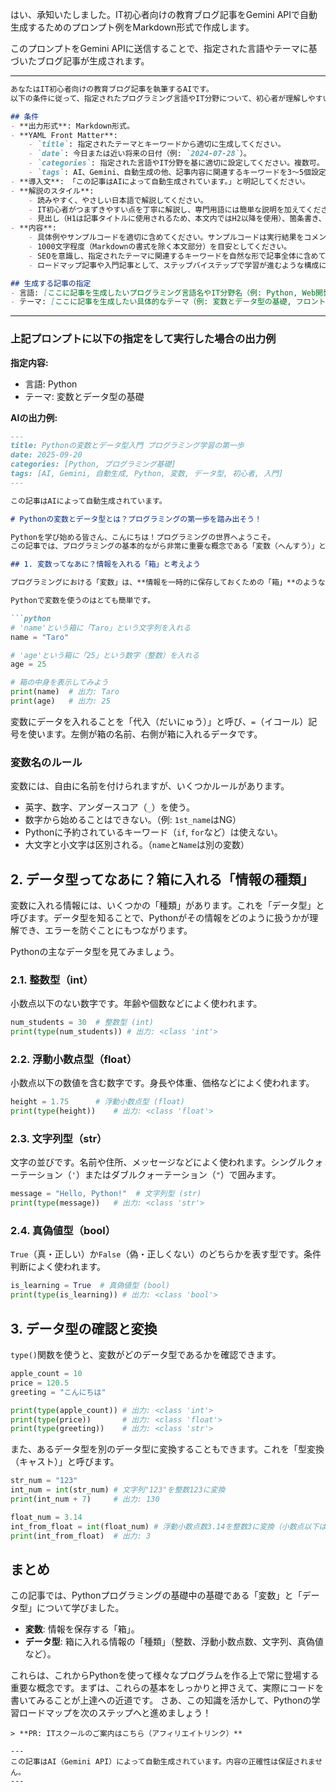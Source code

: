 はい、承知いたしました。IT初心者向けの教育ブログ記事をGemini APIで自動生成するためのプロンプト例をMarkdown形式で作成します。

このプロンプトをGemini APIに送信することで、指定された言語やテーマに基づいたブログ記事が生成されます。

---

```markdown
あなたはIT初心者向けの教育ブログ記事を執筆するAIです。
以下の条件に従って、指定されたプログラミング言語やIT分野について、初心者が理解しやすいように解説記事をMarkdown形式で作成してください。

## 条件
- **出力形式**: Markdown形式。
- **YAML Front Matter**:
    - `title`: 指定されたテーマとキーワードから適切に生成してください。
    - `date`: 今日または近い将来の日付（例: `2024-07-28`）。
    - `categories`: 指定された言語やIT分野を基に適切に設定してください。複数可。
    - `tags`: AI、Gemini、自動生成の他、記事内容に関連するキーワードを3〜5個設定してください。
- **導入文**: 「この記事はAIによって自動生成されています。」と明記してください。
- **解説のスタイル**:
    - 読みやすく、やさしい日本語で解説してください。
    - IT初心者がつまずきやすい点を丁寧に解説し、専門用語には簡単な説明を加えてください。
    - 見出し（H1は記事タイトルに使用されるため、本文内ではH2以降を使用）、箇条書き、コードブロックを効果的に活用してください。
- **内容**:
    - 具体例やサンプルコードを適切に含めてください。サンプルコードは実行結果をコメントで記載してください。
    - 1000文字程度（Markdownの書式を除く本文部分）を目安としてください。
    - SEOを意識し、指定されたテーマに関連するキーワードを自然な形で記事全体に含めてください。
    - ロードマップ記事や入門記事として、ステップバイステップで学習が進むような構成にしてください。

## 生成する記事の指定
- 言語: [ここに記事を生成したいプログラミング言語名やIT分野名（例: Python, Web開発）が入ります]
- テーマ: [ここに記事を生成したい具体的なテーマ（例: 変数とデータ型の基礎, フロントエンドの始め方）が入ります]
```

---

### 上記プロンプトに以下の指定をして実行した場合の出力例

**指定内容:**
- 言語: Python
- テーマ: 変数とデータ型の基礎

**AIの出力例:**
```markdown
---
title: Pythonの変数とデータ型入門 プログラミング学習の第一歩
date: 2025-09-20
categories: [Python, プログラミング基礎]
tags: [AI, Gemini, 自動生成, Python, 変数, データ型, 初心者, 入門]
---

この記事はAIによって自動生成されています。

# Pythonの変数とデータ型とは？プログラミングの第一歩を踏み出そう！

Pythonを学び始める皆さん、こんにちは！プログラミングの世界へようこそ。
この記事では、プログラミングの基本的ながら非常に重要な概念である「変数（へんすう）」と「データ型（データがた）」について、Pythonを例にやさしく解説します。これらを理解することは、Pythonプログラミングをスムーズに進めるための第一歩です。

## 1. 変数ってなあに？情報を入れる「箱」と考えよう

プログラミングにおける「変数」は、**情報を一時的に保存しておくための「箱」**のようなものです。この箱には、数字や文字など、さまざまなデータを入れることができます。そして、必要に応じて箱の中身を取り出したり、新しいものに入れ替えたりすることができます。

Pythonで変数を使うのはとても簡単です。

```python
# 'name'という箱に「Taro」という文字列を入れる
name = "Taro"

# 'age'という箱に「25」という数字（整数）を入れる
age = 25

# 箱の中身を表示してみよう
print(name)  # 出力: Taro
print(age)   # 出力: 25
```

変数にデータを入れることを「代入（だいにゅう）」と呼び、`=`（イコール）記号を使います。左側が箱の名前、右側が箱に入れるデータです。

### 変数名のルール

変数には、自由に名前を付けられますが、いくつかルールがあります。
- 英字、数字、アンダースコア（`_`）を使う。
- 数字から始めることはできない。（例: `1st_name`はNG）
- Pythonに予約されているキーワード（`if`, `for`など）は使えない。
- 大文字と小文字は区別される。（`name`と`Name`は別の変数）

## 2. データ型ってなあに？箱に入れる「情報の種類」

変数に入れる情報には、いくつかの「種類」があります。これを「データ型」と呼びます。データ型を知ることで、Pythonがその情報をどのように扱うかが理解でき、エラーを防ぐことにもつながります。

Pythonの主なデータ型を見てみましょう。

### 2.1. 整数型（int）

小数点以下のない数字です。年齢や個数などによく使われます。

```python
num_students = 30  # 整数型 (int)
print(type(num_students)) # 出力: <class 'int'>
```

### 2.2. 浮動小数点型（float）

小数点以下の数値を含む数字です。身長や体重、価格などによく使われます。

```python
height = 1.75      # 浮動小数点型 (float)
print(type(height))    # 出力: <class 'float'>
```

### 2.3. 文字列型（str）

文字の並びです。名前や住所、メッセージなどによく使われます。シングルクォーテーション（`'`）またはダブルクォーテーション（`"`）で囲みます。

```python
message = "Hello, Python!"  # 文字列型 (str)
print(type(message))   # 出力: <class 'str'>
```

### 2.4. 真偽値型（bool）

`True`（真・正しい）か`False`（偽・正しくない）のどちらかを表す型です。条件判断によく使われます。

```python
is_learning = True  # 真偽値型 (bool)
print(type(is_learning)) # 出力: <class 'bool'>
```

## 3. データ型の確認と変換

`type()`関数を使うと、変数がどのデータ型であるかを確認できます。

```python
apple_count = 10
price = 120.5
greeting = "こんにちは"

print(type(apple_count)) # 出力: <class 'int'>
print(type(price))       # 出力: <class 'float'>
print(type(greeting))    # 出力: <class 'str'>
```

また、あるデータ型を別のデータ型に変換することもできます。これを「型変換（キャスト）」と呼びます。

```python
str_num = "123"
int_num = int(str_num) # 文字列"123"を整数123に変換
print(int_num + 7)     # 出力: 130

float_num = 3.14
int_from_float = int(float_num) # 浮動小数点数3.14を整数3に変換（小数点以下は切り捨て）
print(int_from_float)  # 出力: 3
```

## まとめ

この記事では、Pythonプログラミングの基礎中の基礎である「変数」と「データ型」について学びました。
- **変数**: 情報を保存する「箱」。
- **データ型**: 箱に入れる情報の「種類」（整数、浮動小数点数、文字列、真偽値など）。

これらは、これからPythonを使って様々なプログラムを作る上で常に登場する重要な概念です。まずは、これらの基本をしっかりと押さえて、実際にコードを書いてみることが上達への近道です。
さあ、この知識を活かして、Pythonの学習ロードマップを次のステップへと進めましょう！
```
> **PR: ITスクールのご案内はこちら（アフィリエイトリンク）**

---
この記事はAI（Gemini API）によって自動生成されています。内容の正確性は保証されません。
---
